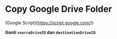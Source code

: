 # Copy Google Drive Folder

(Google Script](https://script.google.com/))

**Ganti `sourceDriveID` dan `destinationDriveID`**.
